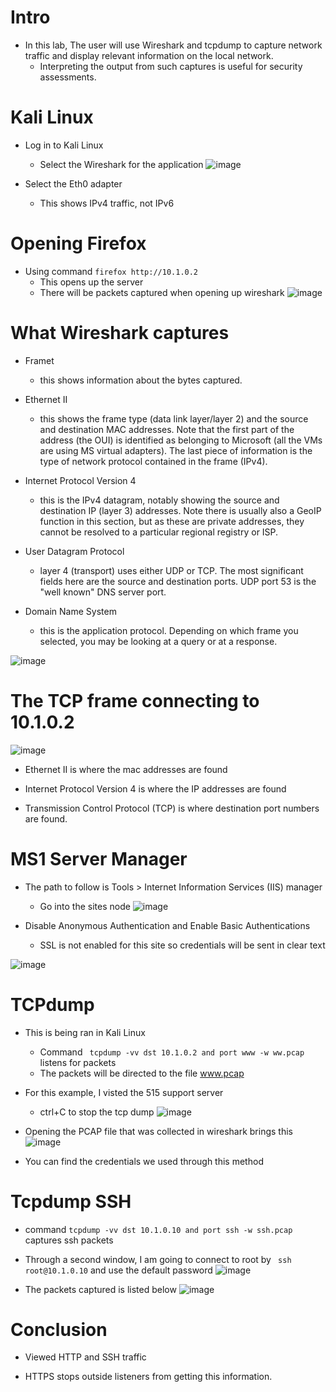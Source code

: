 # Intro
- In this lab, The user will use Wireshark and tcpdump to capture network traffic and display relevant information on the local network. 
	- Interpreting the output from such captures is useful for security assessments.

# Kali Linux
- Log in to Kali Linux
  - Select the Wireshark for the application
   ![image](https://user-images.githubusercontent.com/81980702/122490323-5d7ea100-cfa7-11eb-82b2-e9d2ffa01036.png)

- Select the Eth0 adapter
  - This shows IPv4 traffic, not IPv6

# Opening Firefox
- Using command ``firefox http://10.1.0.2`` 
	- This opens up the server
  - There will be packets captured when opening up wireshark
![image](https://user-images.githubusercontent.com/81980702/122490641-15ac4980-cfa8-11eb-80e2-2693bbc00834.png)

# What Wireshark captures 
- Framet
  - this shows information about the bytes captured.

- Ethernet II
  - this shows the frame type (data link layer/layer 2) and the source and destination MAC addresses. Note that the first part of the address (the OUI) is identified as belonging to Microsoft (all the VMs are using MS virtual adapters). The last piece of information is the type of network protocol contained in the frame (IPv4).

- Internet Protocol Version 4
  - this is the IPv4 datagram, notably showing the source and destination IP (layer 3) addresses. Note there is usually also a GeoIP function in this section, but as these are private addresses, they cannot be resolved to a particular regional registry or ISP.

- User Datagram Protocol
  - layer 4 (transport) uses either UDP or TCP. The most significant fields here are the source and destination ports. UDP port 53 is the "well known" DNS server port.

- Domain Name System
  - this is the application protocol. Depending on which frame you selected, you may be looking at a query or at a response.
  
![image](https://user-images.githubusercontent.com/81980702/122508878-5320cf00-cfc8-11eb-9cb9-734b2997d15d.png)

# The TCP frame connecting to 10.1.0.2
![image](https://user-images.githubusercontent.com/81980702/122508979-8cf1d580-cfc8-11eb-83ab-00fd46d5908a.png)

- Ethernet II is where the mac addresses are found

- Internet Protocol Version 4 is where the IP addresses are found

- Transmission Control Protocol (TCP) is where destination port numbers are found.

# MS1 Server Manager
- The path to follow is Tools > Internet Information Services (IIS) manager
  - Go into the sites node 
![image](https://user-images.githubusercontent.com/81980702/122509580-a5aebb00-cfc9-11eb-8f5c-5b1e54d8733c.png)

- Disable Anonymous Authentication and Enable Basic Authentications
  - SSL is not enabled for this site so credentials will be sent in clear text 

![image](https://user-images.githubusercontent.com/81980702/122509742-e3abdf00-cfc9-11eb-8f42-454c51e9cdd1.png)

# TCPdump
- This is being ran in Kali Linux
  - Command `` tcpdump -vv dst 10.1.0.2 and port www -w ww.pcap`` listens for packets
  - The packets will be directed to the file www.pcap

- For this example, I visted the 515 support server
  - ctrl+C to stop the tcp dump 
  ![image](https://user-images.githubusercontent.com/81980702/122579302-63fa3080-d01a-11eb-9d3e-fd6937b6a3ce.png)

- Opening the PCAP file that was collected in wireshark brings this 
![image](https://user-images.githubusercontent.com/81980702/122579486-9310a200-d01a-11eb-92d6-c67a54290b2a.png)

- You can find the credentials we used through this method 

# Tcpdump SSH 
- command `` tcpdump -vv dst 10.1.0.10 and port ssh -w ssh.pcap `` captures ssh packets

- Through a second window, I am going to connect to root by `` ssh root@10.1.0.10`` and use the default password
![image](https://user-images.githubusercontent.com/81980702/122580495-a2441f80-d01b-11eb-915e-b42fe23abb9e.png)

- The packets captured is listed below 
![image](https://user-images.githubusercontent.com/81980702/122580729-e3d4ca80-d01b-11eb-90de-edfe26ebdcf1.png)

# Conclusion
-  Viewed HTTP and SSH traffic

- HTTPS stops outside listeners from getting this information. 












